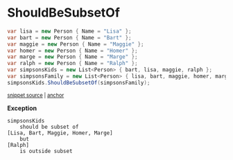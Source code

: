 # ShouldBeSubsetOf

<!-- snippet: EnumerableShouldBeSubsetOfExamples.ShouldBeSubsetOf.codeSample.approved.cs -->
<a id='a30fe431'></a>
```cs
var lisa = new Person { Name = "Lisa" };
var bart = new Person { Name = "Bart" };
var maggie = new Person { Name = "Maggie" };
var homer = new Person { Name = "Homer" };
var marge = new Person { Name = "Marge" };
var ralph = new Person { Name = "Ralph" };
var simpsonsKids = new List<Person> { bart, lisa, maggie, ralph };
var simpsonsFamily = new List<Person> { lisa, bart, maggie, homer, marge };
simpsonsKids.ShouldBeSubsetOf(simpsonsFamily);
```
<sup><a href='/src/DocumentationExamples/CodeExamples/EnumerableShouldBeSubsetOfExamples.ShouldBeSubsetOf.codeSample.approved.cs#L1-L9' title='Snippet source file'>snippet source</a> | <a href='#a30fe431' title='Start of snippet'>anchor</a></sup>
<!-- endSnippet -->

**Exception**

<!-- include: EnumerableShouldBeSubsetOfExamples.ShouldBeSubsetOf.exceptionText.approved.txt -->
```
simpsonsKids
    should be subset of
[Lisa, Bart, Maggie, Homer, Marge]
    but
[Ralph]
    is outside subset
```
<!-- endInclude -->
